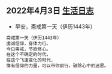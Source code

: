 ## 2022年4月3日  [生活日志](../life.md)
- 早安，斋戒第一天（伊历1443年）
```markdown
斋戒第一天（伊历1443年）
虔诚信仰，身体力行。
今日斋戒，节欲修心。
在这个不确定的时代，
在这个飞速变化的时代，
惟有信仰的力量，可以带你前行，破除心中的迷雾。
```  